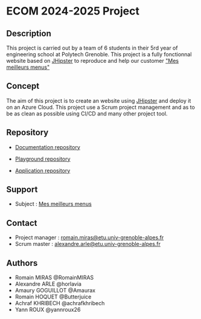 # ECOM 2024-2025 Project

## Description
This project is carried out by a team of 6 students in their 5rd year of engineering school at Polytech Grenoble.
This project is a fully fonctionnal website based on [JHipster](https://www.jhipster.tech/) to reproduce and help our customer ["Mes meilleurs menus"](https://mmmenus.fr/)

## Concept
The aim of this project is to create an website using [JHipster](https://www.jhipster.tech/) and deploy it on an Azure Cloud.
This project use a Scrum project management and as to be as clean as possible using CI/CD and many other project tool.

## Repository

- [Documentation repository](https://github.com/2024-2025-ECOM-INFO5-G2/docs)

- [Playground repository](https://github.com/2024-2025-ECOM-INFO5-G2/sandbox)

- [Application repository](https://github.com/2024-2025-ECOM-INFO5-G2/app)

## Support
- Subject : [Mes meilleurs menus](https://mmmenus.fr/)

## Contact
- Project manager : romain.miras@etu.univ-grenoble-alpes.fr
- Scrum master : alexandre.arle@etu.univ-grenoble-alpes.fr

## Authors
- Romain MIRAS @RomainMIRAS
- Alexandre ARLE @horlavia
- Amaury GOGUILLOT @Amaurax
- Romain HOQUET @Butterjuice
- Achraf KHRIBECH @achrafkhribech
- Yann ROUX @yannroux26
